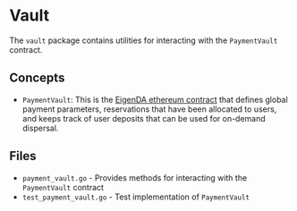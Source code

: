# Vault

The `vault` package contains utilities for interacting with the `PaymentVault` contract.

## Concepts

- `PaymentVault`: This is the [EigenDA ethereum contract](../../../../contracts/src/core/PaymentVault.sol) that defines
global payment parameters, reservations that have been allocated to users, and keeps track of user deposits that can be
used for on-demand dispersal.

## Files

- `payment_vault.go` - Provides methods for interacting with the `PaymentVault` contract
- `test_payment_vault.go` - Test implementation of `PaymentVault`
